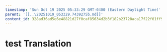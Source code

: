 ```yaml
---
timestamp: 'Sun Oct 19 2025 05:33:29 GMT-0400 (Eastern Daylight Time)'
parent: '[[..\20251019_053329.7439275b.md]]'
content_id: 328ad36ad5e6e48821d27f0caf85634d2b3f182b23728aca17f22f01ff911fd8
---
```


# test Translation
